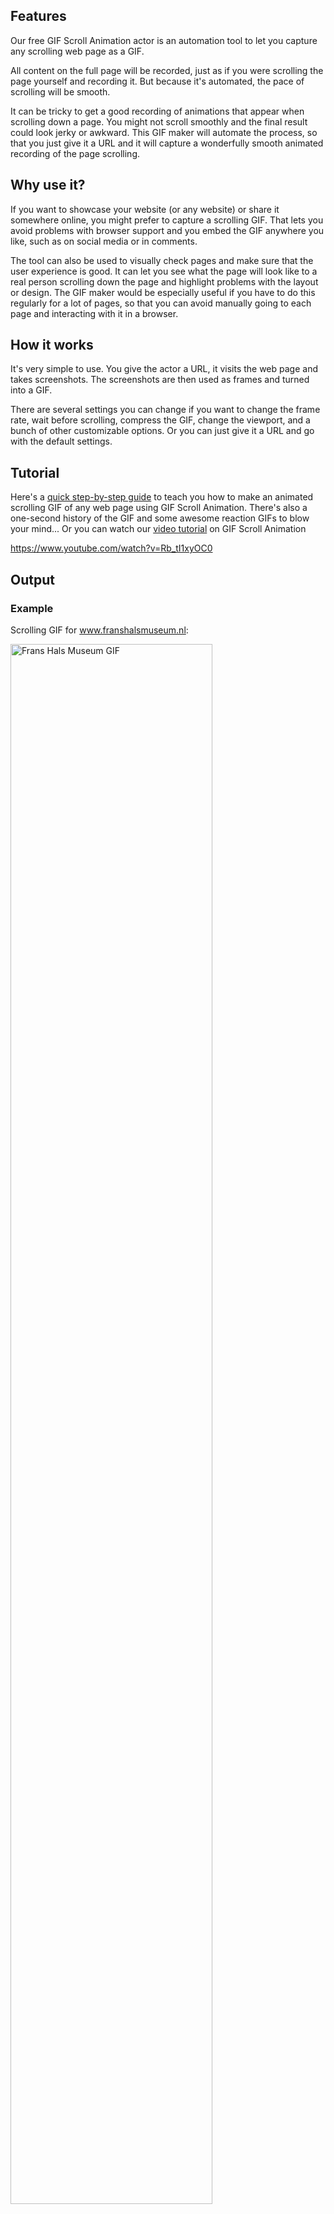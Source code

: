 ## Features
Our free GIF Scroll Animation actor is an automation tool to let you capture any scrolling web page as a GIF. 

All content on the full page will be recorded, just as if you were scrolling the page yourself and recording it. But because it's automated, the pace of scrolling will be smooth.

It can be tricky to get a good recording of animations that appear when scrolling down a page. You might not scroll smoothly and the final result could look jerky or awkward. This GIF maker will automate the process, so that you just give it a URL and it will capture a wonderfully smooth animated recording of the page scrolling.

## Why use it? 
If you want to showcase your website (or any website) or share it somewhere online, you might prefer to capture a scrolling GIF. That lets you avoid problems with browser support and you embed the GIF anywhere you like, such as on social media or in comments.

The tool can also be used to visually check pages and make sure that the user experience is good. It can let you see what the page will look like to a real person scrolling down the page and highlight problems with the layout or design. The GIF maker would be especially useful if you have to do this regularly for a lot of pages, so that you can avoid manually going to each page and interacting with it in a browser.

## How it works
It's very simple to use. You give the actor a URL, it visits the web page and takes screenshots. The screenshots are then used as frames and turned into a GIF.

There are several settings you can change if you want to change the frame rate, wait before scrolling, compress the GIF, change the viewport, and a bunch of other customizable options. Or you can just give it a URL and go with the default settings.

## Tutorial
Here's a [quick step-by-step guide](https://blog.apify.com/how-to-make-a-scrolling-gif-of-a-web-page/) to teach you how to make an animated scrolling GIF of any web page using GIF Scroll Animation. There's also a one-second history of the GIF and some awesome reaction GIFs to blow your mind...
Or you can watch our [video tutorial](https://www.youtube.com/watch?v=Rb_tI1xyOC0) on GIF Scroll Animation

https://www.youtube.com/watch?v=Rb_tI1xyOC0

## Output
### Example
Scrolling GIF for www.franshalsmuseum.nl:  

<a href="https://blog.apify.com/how-to-make-a-scrolling-gif-of-a-web-page/" target="_blank">
  <img src="./src/gif-examples/www.franshalsmuseum.nl-scroll_lossy-comp.gif" alt="Frans Hals Museum GIF" style="width: 80%;">
</a>


### Storage
The GIF files are stored in the Apify key-value store. The original GIF will always be saved. Additional GIFs might also be stored if you customize the compression method. You can also find links to the GIFs in the Dataset.

## Input parameters
| Field    | Type   | Required | Default | Description |
| -------- | ------ | -------- | ------- | ----------- |
| url      | string | Yes      |         | Website URL |
| frameRate | integer | No | 7 | Number of frames per second (fps). |
| scrollDown | boolean | Yes |  | When true, the actor will scroll down the page and capture it to create the GIF. |
| scrollPercentage | integer | No | 10 | Amount to scroll down determined as a percentage of the viewport height. (%) |
| recordingTimeBeforeAction | integer | No | 1 | Amount of time to capture the screen before doing any action like scrolling down or clicking. (ms) | 
| clickSelector | integer | No |  | Used to click an element and record it. |
| recordingTimeAfterClick | integer | No | Amount of time to record the screen after clicking an element with the click selector. | 
| waitToLoadPage | integer | No | 0 | Set time to wait at the beginning so that page is fully loaded (ms). |  
| cookieWindowSelector | string | No | | CSS selector to remove cookie pop-up window if one is present. |
| slowDownAnimations | boolean | No | false |When selected, slows down animations on the page so they can be properly captured. |
| lossyCompression | boolean | No | true | Lossy LZW compression of GIF using Giflossy. |
| loslessCompression | boolean | No | false | Lossless compression of GIF using Gifsicle. |
| viewportWidth | integer | No | 1366 | Inner width of browser window (pixels) |  
| viewportHeight | integer | No | 768 | Inner height of browser window (pixels) |

### Input example
```json
{
  "url": "https://www.franshalsmuseum.nl/en/",
    "frameRate": 7,
    "scrollDown": true,
    "recordingTimeBeforeAction": 1500,
    "cookieWindowSelector": ".cookiebar"
}
```
